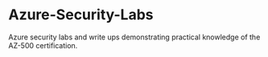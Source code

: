 # Azure-Security-Labs
Azure security labs and write ups demonstrating practical knowledge of the AZ-500 certification.
